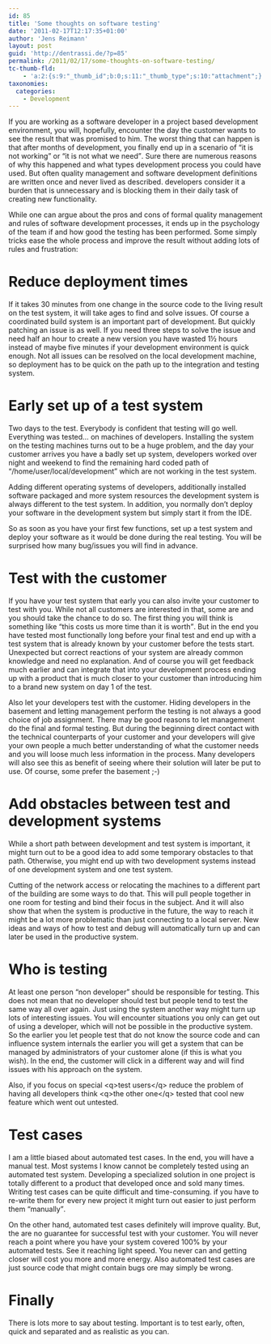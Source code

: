 ```yaml
---
id: 85
title: 'Some thoughts on software testing'
date: '2011-02-17T12:17:35+01:00'
author: 'Jens Reimann'
layout: post
guid: 'http://dentrassi.de/?p=85'
permalink: /2011/02/17/some-thoughts-on-software-testing/
tc-thumb-fld:
    - 'a:2:{s:9:"_thumb_id";b:0;s:11:"_thumb_type";s:10:"attachment";}'
taxonomies:
  categories:
    - Development
---
```


If you are working as a software developer in a project based development environment, you will, hopefully, encounter the day the customer wants to see the result that was promised to him. The worst thing that can happen is that after months of development, you finally end up in a scenario of <q>it is not working</q> or <q>it is not what we need</q>. Sure there are numerous reasons of why this happened and what types development process you could have used. But often quality management and software development definitions are written once and never lived as described. developers consider it a burden that is unnecessary and is blocking them in their daily task of creating new functionality.

<!-- more -->

While one can argue about the pros and cons of formal quality management and rules of software development processes, it ends up in the psychology of the team if and how good the testing has been performed. Some simply tricks ease the whole process and improve the result without adding lots of rules and frustration:

# Reduce deployment times

If it takes 30 minutes from one change in the source code to the living result on the test system, it will take ages to find and solve issues. Of course a coordinated build system is an important part of development. But quickly patching an issue is as well. If you need three steps to solve the issue and need half an hour to create a new version you have wasted 1½ hours instead of maybe five minutes if your development environment is quick enough. Not all issues can be resolved on the local development machine, so deployment has to be quick on the path up to the integration and testing system.

# Early set up of a test system

Two days to the test. Everybody is confident that testing will go well. Everything was tested… on machines of developers. Installing the system on the testing machines turns out to be a huge problem, and the day your customer arrives you have a badly set up system, developers worked over night and weekend to find the remaining hard coded path of <q>/home/user/local/development</q> which are not working in the test system.

Adding different operating systems of developers, additionally installed software packaged and more system resources the development system is always different to the test system. In addition, you normally don’t deploy your software in the development system but simply start it from the IDE.

So as soon as you have your first few functions, set up a test system and deploy your software as it would be done during the real testing. You will be surprised how many bug/issues you will find in advance.

# Test with the customer

If you have your test system that early you can also invite your customer to test with you. While not all customers are interested in that, some are and you should take the chance to do so. The first thing you will think is something like <q>this costs us more time than it is worth</q>. But in the end you have tested most functionally long before your final test and end up with a test system that is already known by your customer before the tests start. Unexpected but correct reactions of your system are already common knowledge and need no explanation. And of course you will get feedback much earlier and can integrate that into your development process ending up with a product that is much closer to your customer than introducing him to a brand new system on day 1 of the test.

Also let your developers test with the customer. Hiding developers in the basement and letting management perform the testing is not always a good choice of job assignment. There may be good reasons to let management do the final and formal testing. But during the beginning direct contact with the technical counterparts of your customer and your developers will give your own people a much better understanding of what the customer needs and you will loose much less information in the process. Many developers will also see this as benefit of seeing where their solution will later be put to use. Of course, some prefer the basement ;-)

# Add obstacles between test and development systems

While a short path between development and test system is important, it might turn out to be a good idea to add some temporary obstacles to that path. Otherwise, you might end up with two development systems instead of one development system and one test system.

Cutting of the network access or relocating the machines to a different part of the building are some ways to do that. This will pull people together in one room for testing and bind their focus in the subject. And it will also show that when the system is productive in the future, the way to reach it might be a lot more problematic than just connecting to a local server. New ideas and ways of how to test and debug will automatically turn up and can later be used in the productive system.

# Who is testing

At least one person <q>non developer</q> should be responsible for testing. This does not mean that no developer should test but people tend to test the same way all over again. Just using the system another way might turn up lots of interesting issues. You will encounter situations you only can get out of using a developer, which will not be possible in the productive system. So the earlier you let people test that do not know the source code and can influence system internals the earlier you will get a system that can be managed by administrators of your customer alone (if this is what you wish). In the end, the customer will click in a different way and will find issues with his approach on the system.

Also, if you focus on special &lt;q&gt;test users&lt;/q&gt; reduce the problem of having all developers think &lt;q&gt;the other one&lt;/q&gt; tested that cool new feature which went out untested.

# Test cases

I am a little biased about automated test cases. In the end, you will have a manual test. Most systems I know cannot be completely tested using an automated test system. Developing a specialized solution in one project is totally different to a product that developed once and sold many times. Writing test cases can be quite difficult and time-consuming. if you have to re-write them for every new project it might turn out easier to just perform them <q>manually</q>.

On the other hand, automated test cases definitely will improve quality. But, the are no guarantee for successful test with your customer. You will never reach a point where you have your system covered 100% by your automated tests. See it reaching light speed. You never can and getting closer will cost you more and more energy. Also automated test cases are just source code that might contain bugs ore may simply be wrong.

# Finally

There is lots more to say about testing. Important is to test early, often, quick and separated and as realistic as you can.
